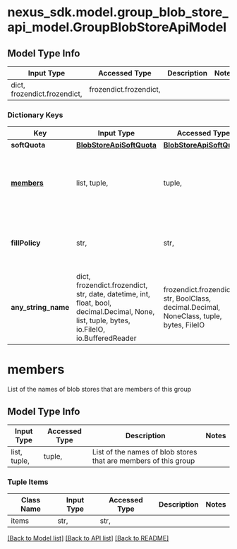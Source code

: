 # nexus_sdk.model.group_blob_store_api_model.GroupBlobStoreApiModel

## Model Type Info

| Input Type                   | Accessed Type          | Description | Notes |
| ---------------------------- | ---------------------- | ----------- | ----- |
| dict, frozendict.frozendict, | frozendict.frozendict, |             |

### Dictionary Keys

| Key                     | Input Type                                                                                                                                  | Accessed Type                                                                           | Description                                                        | Notes                                                      |
| ----------------------- | ------------------------------------------------------------------------------------------------------------------------------------------- | --------------------------------------------------------------------------------------- | ------------------------------------------------------------------ | ---------------------------------------------------------- |
| **softQuota**           | [**BlobStoreApiSoftQuota**](BlobStoreApiSoftQuota.md)                                                                                       | [**BlobStoreApiSoftQuota**](BlobStoreApiSoftQuota.md)                                   |                                                                    | [optional]                                                 |
| **[members](#members)** | list, tuple,                                                                                                                                | tuple,                                                                                  | List of the names of blob stores that are members of this group    | [optional]                                                 |
| **fillPolicy**          | str,                                                                                                                                        | str,                                                                                    |                                                                    | [optional] must be one of ["roundRobin", "writeToFirst", ] |
| **any_string_name**     | dict, frozendict.frozendict, str, date, datetime, int, float, bool, decimal.Decimal, None, list, tuple, bytes, io.FileIO, io.BufferedReader | frozendict.frozendict, str, BoolClass, decimal.Decimal, NoneClass, tuple, bytes, FileIO | any string name can be used but the value must be the correct type | [optional]                                                 |

# members

List of the names of blob stores that are members of this group

## Model Type Info

| Input Type   | Accessed Type | Description                                                     | Notes |
| ------------ | ------------- | --------------------------------------------------------------- | ----- |
| list, tuple, | tuple,        | List of the names of blob stores that are members of this group |

### Tuple Items

| Class Name | Input Type | Accessed Type | Description | Notes |
| ---------- | ---------- | ------------- | ----------- | ----- |
| items      | str,       | str,          |             |

[[Back to Model list]](../../README.md#documentation-for-models) [[Back to API list]](../../README.md#documentation-for-api-endpoints) [[Back to README]](../../README.md)
